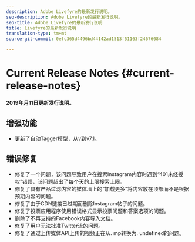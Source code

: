 ```yaml
---
description: Adobe Livefyre的最新发行说明。
seo-description: Adobe Livefyre的最新发行说明。
seo-title: Adobe Livefyre的最新发行说明
title: Livefyre的最新发行说明
translation-type: tm+mt
source-git-commit: 0efc365d4496bd44142ad1513f51163f24676084

---
```



# Current Release Notes {#current-release-notes}

**2019年月11日更新发行说明。**

## 增强功能

* 更新了自动Tagger模型，从v到v7.1。

## 错误修复

* 修复了一个问题，该问题导致用户在搜索Instagram内容时遇到“401未经授权”错误，该问题超出了每个天的上限搜索上限。
* 修复了具有产品过滤内容的媒体墙上的“加载更多”将内容放在顶部而不是根据预期内容的问题。
* 修复了由于CDN链接已过期而删除Instagram帖子的问题。
* 修复了投票应用程序使用错误格式显示投票问题和答案选项的问题。
* 删除了不再支持的Facebook内容导入文档。
* 修复了用户无法批准Twitter流的问题。
* 修复了通过上传媒体API上传的视频正在从. mp转换为. undefined的问题。
